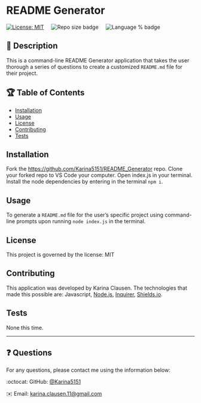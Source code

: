 # README Generator
[![License: MIT](https://img.shields.io/badge/License-MIT-yellow.svg)](https://opensource.org/licenses/MIT) &nbsp;&nbsp;&nbsp;&nbsp;![Repo size badge](https://img.shields.io/github/repo-size/Karina5151/README_Generator?color=success) &nbsp;&nbsp;&nbsp;&nbsp;![Language % badge](https://img.shields.io/github/languages/top/Karina5151/README_Generator) &nbsp;&nbsp;&nbsp;&nbsp;
## :memo: Description
  This is a command-line README Generator application that takes the user thorough a series of questions to create a customized `README.md` file for their project. 
## :trophy: Table of Contents
* [Installation](#installation)
* [Usage](#usage)
* [License](#license)
* [Contributing](#contributing)
* [Tests](#tests)
  
  

## Installation
Fork the https://github.com/Karina5151/README_Generator repo. Clone your forked repo to VS Code your computer. Open index.js in your terminal. Install the node dependencies by entering in the terminal `npm i`.
## Usage
To generate a `README.md` file for the user’s specific project using command-line prompts upon running `node index.js` in the terminal.
## License

This project is governed by the license: MIT
## Contributing
This application was developed by Karina Clausen. The technologies that made this possible are: Javascript, <a href="https://nodejs.org/api/fs.html" target="_blank">Node.js</a>, <a href="https://www.npmjs.com/package/inquirer" rel="nofollow" target="_blank">Inquirer</a>, <a href="https://shields.io/" rel="nofollow" target="_blank">Shields.io</a>.
## Tests
None this time. 

 ---

 ## :question: Questions

For any questions, please contact me using the information below:

:octocat: GitHub: [@Karina5151](https://github.com/Karina5151)

:envelope: Email: karina.clausen.11@gmail.com
